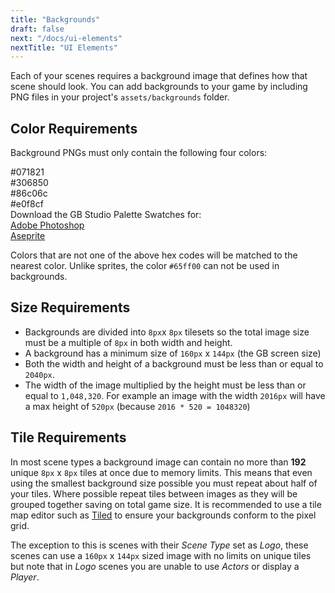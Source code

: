 ```yaml
---
title: "Backgrounds"
draft: false
next: "/docs/ui-elements"
nextTitle: "UI Elements"
---
```


Each of your scenes requires a background image that defines how that scene should look. You can add backgrounds to your game by including PNG files in your project's `assets/backgrounds` folder.

## Color Requirements

Background PNGs must only contain the following four colors:

<div><div class="Swatch" style="background:#071821;"></div><div class="SwatchLabel">#071821</div></div>
<div><div class="Swatch" style="background:#306850;"></div><div class="SwatchLabel">#306850</div></div>
<div><div class="Swatch" style="background:#86c06c;"></div><div class="SwatchLabel">#86c06c</div></div>
<div><div class="Swatch" style="background:#e0f8cf;"></div><div class="SwatchLabel">#e0f8cf</div></div>

<div class="InfoBox">
Download the GB Studio Palette Swatches for:<br />
<a href="/assets/swatches/gb-studio-photoshop.aco">Adobe Photoshop</a><br />
<a href="/assets/swatches/gb-studio-aseprite.aseprite">Aseprite</a>
</div>

Colors that are not one of the above hex codes will be matched to the nearest color. Unlike sprites, the color `#65ff00` can not be used in backgrounds.

## Size Requirements

- Backgrounds are divided into `8px`x `8px` tilesets so the total image size must be a multiple of `8px` in both width and height.
- A background has a minimum size of `160px` x `144px` (the GB screen size)
- Both the width and height of a background must be less than or equal to `2040px`.
- The width of the image multiplied by the height must be less than or equal to `1,048,320`. For example an image with the width `2016px` will have a max height of `520px` (because `2016 * 520 = 1048320`)

## Tile Requirements

In most scene types a background image can contain no more than **192** unique `8px` x `8px` tiles at once due to memory limits. This means that even using the smallest background size possible you must repeat about half of your tiles. Where possible repeat tiles between images as they will be grouped together saving on total game size. It is recommended to use a tile map editor such as [Tiled](https://www.mapeditor.org/) to ensure your backgrounds conform to the pixel grid.

The exception to this is scenes with their _Scene Type_ set as _Logo_, these scenes can use a `160px` x `144px` sized image with no limits on unique tiles but note that in _Logo_ scenes you are unable to use _Actors_ or display a _Player_.

